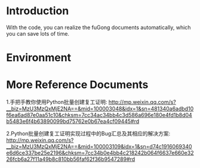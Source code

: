 # Introduction
With the code, you can realize the fuGong documents automatically, which you can save lots of time.

# Environment

# More Reference Documents
1.手把手教你使用Python批量创建复工证明: http://mp.weixin.qq.com/s?__biz=MzU3MzQxMjE2NA==&mid=100003048&idx=1&sn=481340a6adbd10f6ea6ad87e0aa51c10&chksm=7cc34ac34bb4c3d586a696e180e4fd1b8d04b5483e6f4b63890099bd75762e0b67ea4cf09445#rd

2.Python批量创建复工证明实现过程中的Bug汇总及其相应的解决方案: http://mp.weixin.qq.com/s?__biz=MzU3MzQxMjE2NA==&mid=100003109&idx=1&sn=d74c1916069340e6d6ce337be25e2196&chksm=7cc34b0e4bb4c218242b064f6637e660e3226fcb6a27f11a49b8c810bb56faf62f36b9547289#rd

